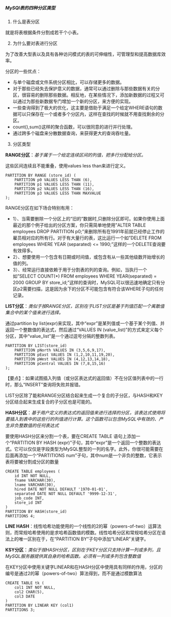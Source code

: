 ##### MySQl表的四种分区类型
1. 什么是表分区

就是将表根据条件分割成若干个小表。

2. 为什么要对表进行分区

为了改善大型表以及具有各种访问模式的表的可伸缩性，可管理型和提高数据库效率。

分区的一些优点：

- 与单个磁盘或文件系统分区相比，可以存储更多的数据。
- 对于那些已经失去保护意义的数据，通常可以通过删除与那些数据有关的分区，很容易的删除那些数据。相反地，在某些情况下，添加新数据的过程又可以通过为那些新数据专门增加一个新的分区，来方便的实现。
- 一些查询得到了极大的优化，这主要是借助于满足一个给定WHERE语句的数据可以只保存在一个或者多个分区内，这样在查找的时候就不用查找剩余的分区。
- count(),sum()这样的聚合函数，可以很同意的进行并行处理。
- 通过跨多个磁盘来分散数据查询，来获得更大的查询吞吐量。
3. 分区类型

**RANGE分区**：*基于属于一个给定连续区间的列值，把多行分配给分区。*

这些区间连续且不能重叠，使用values less than来进行定义。

```
PARTITION BY RANGE (store_id) (
    PARTITION p0 VALUES LESS THAN (6),
    PARTITION p1 VALUES LESS THAN (11),
    PARTITION p2 VALUES LESS THAN (16),
    PARTITION p3 VALUES LESS THAN MAXVALUE
);
```
RANGE分区在如下场合特别有用：
- 1）、当需要删除一个分区上的“旧的”数据时,只删除分区即可。如果你使用上面最近的那个例子给出的分区方案，你只需简单地使用”ALTER TABLE employees DROP PARTITION p0;”来删除所有在1991年前就已经停止工作的雇员相对应的所有行。对于有大量行的表，这比运行一个如”DELETE FROM employees WHERE YEAR (separated) <= 1990;”这样的一个DELETE查询要有效得多。
-  2）、想要使用一个包含有日期或时间值，或包含有从一些其他级数开始增长的值的列。
-  3）、经常运行直接依赖于用于分割表的列的查询。例如，当执行一个如”SELECT COUNT(*) FROM employees WHERE YEAR(separated) = 2000 GROUP BY store_id;”这样的查询时，MySQL可以很迅速地确定只有分区p2需要扫描，这是因为余下的分区不可能包含有符合该WHERE子句的任何记录。

**LIST分区**：*类似于按RANGE分区，区别在于LIST分区是基于列值匹配一个离散值集合中的某个值来进行选择。*

通过partition by list(expr)来实现，其中“expr”是某列值或一个基于某个列值、并返回一个整数值的表达式，然后通过“VALUES IN (value_list)”的方式来定义每个分区，其中“value_list”是一个通过逗号分隔的整数列表。

```
PARTITION BY LIST(store_id)
    PARTITION pNorth VALUES IN (3,5,6,9,17),
    PARTITION pEast VALUES IN (1,2,10,11,19,20),
    PARTITION pWest VALUES IN (4,12,13,14,18),
    PARTITION pCentral VALUES IN (7,8,15,16)
);
```
【要点】：如果试图插入列值（或分区表达式的返回值）不在分区值列表中的一行时，那么“INSERT”查询将失败并报错。

LIST分区除了能和RANGE分区结合起来生成一个复合的子分区，与HASH和KEY分区结合起来生成复合的子分区也是可能的。

**HASH分区**：*基于用户定义的表达式的返回值来进行选择的分区，该表达式使用将要插入到表中的这些行的列值进行计算。这个函数可以包含MySQL中有效的、产生非负整数值的任何表达式*

要使用HASH分区来分割一个表，要在CREATE TABLE 语句上添加一个“PARTITION BY HASH (expr)”子句，其中“expr”是一个返回一个整数的表达式。它可以仅仅是字段类型为MySQL整型的一列的名字。此外，你很可能需要在后面再添加一个“PARTITIONS num”子句，其中num是一个非负的整数，它表示表将要被分割成分区的数量

```
CREATE TABLE employees (
    id INT NOT NULL,
    fname VARCHAR(30),
    lname VARCHAR(30),
    hired DATE NOT NULL DEFAULT '1970-01-01',
    separated DATE NOT NULL DEFAULT '9999-12-31',
    job_code INT,
    store_id INT
)
PARTITION BY HASH(store_id)
PARTITIONS 4;
```
**LINE HASH**：线性哈希功能使用的一个线性的2的幂（powers-of-two）运算法则，而常规哈希使用的是求哈希函数值的模数。线性哈希分区和常规哈希分区在语法上的唯一区别在于，在“PARTITION BY”子句中添加“LINEAR”关键字。

**KSY分区**：*类似于按HASH分区，区别在于KEY分区只支持计算一列或多列，且MySQL服务器提供其自身的哈希函数。必须有一列或多列包含整数值*

在KEY分区中使用关键字LINEAR和在HASH分区中使用具有同样的作用，分区的编号是通过2的幂（powers-of-two）算法得到，而不是通过模数算法

```
CREATE TABLE tk (
    col1 INT NOT NULL,
    col2 CHAR(5),
    col3 DATE
)
PARTITION BY LINEAR KEY (col1)
PARTITIONS 3;
```